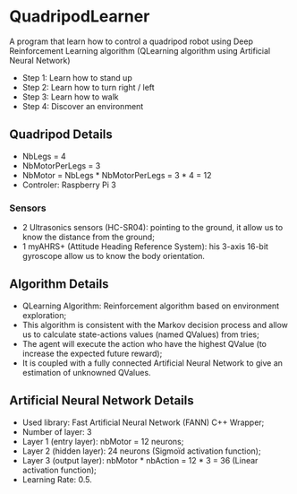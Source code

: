 # QuadripodLearner
A program that learn how to control a quadripod robot using Deep Reinforcement Learning algorithm (QLearning algorithm using Artificial Neural Network)

- Step 1: Learn how to stand up
- Step 2: Learn how to turn right / left
- Step 3: Learn how to walk
- Step 4: Discover an environment

## Quadripod Details

- NbLegs = 4
- NbMotorPerLegs = 3
- NbMotor = NbLegs * NbMotorPerLegs = 3 * 4 = 12
- Controler: Raspberry Pi 3

### Sensors

- 2 Ultrasonics sensors (HC-SR04): pointing to the ground, it allow us to know the distance from the ground;
- 1 myAHRS+ (Attitude Heading Reference System): his 3-axis 16-bit gyroscope allow us to know the body orientation.

## Algorithm Details

- QLearning Algorithm: Reinforcement algorithm based on environment exploration;
- This algorithm is consistent with the Markov decision process and allow us to calculate state-actions values (named QValues) from tries;
- The agent will execute the action who have the highest QValue (to increase the expected future reward);
- It is coupled with a fully connected Artificial Neural Network to give an estimation of unknowned QValues.

## Artificial Neural Network Details

- Used library: Fast Artificial Neural Network (FANN) C++ Wrapper;
- Number of layer: 3
- Layer 1 (entry layer): nbMotor = 12 neurons;
- Layer 2 (hidden layer): 24 neurons (Sigmoïd activation function);
- Layer 3 (output layer): nbMotor * nbAction = 12 * 3 = 36 (Linear activation function);
- Learning Rate: 0.5.
